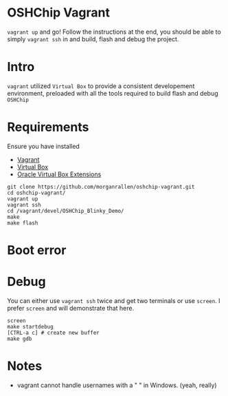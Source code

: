 # OSHChip Vagrant
`vagrant up` and go! Follow the instructions at the end, you should be able to
simply `vagrant ssh` in and build, flash and debug the project.

# Intro
`vagrant` utilized `Virtual Box` to provide a consistent developement environment,
preloaded with all the tools required to build flash and debug `OSHChip`

# Requirements
Ensure you have installed
* [Vagrant][vagrant]
* [Virtual Box][virtualbox]
* [Oracle Virtual Box Extensions][ovbe]

```
git clone https://github.com/morganrallen/oshchip-vagrant.git
cd oshchip-vagrant/
vagrant up
vagrant ssh
cd /vagrant/devel/OSHChip_Blinky_Demo/
make
make flash
```

# Boot error

# Debug

You can either use `vagrant ssh` twice and get two terminals or use `screen`.
I prefer `screen` and will demonstrate that here.

```
screen
make startdebug
[CTRL-a c] # create new buffer
make gdb
```

# Notes
* vagrant cannot handle usernames with a " " in Windows. (yeah, really)

[vagrant]: https://www.vagrantup.com/ "Vagrant"
[virtualbox]: https://www.virtualbox.org/ "Virtual Box"
[ovbe]: http://www.oracle.com/technetwork/server-storage/virtualbox/downloads/index.html "Oracle Virtual Box Extensions"
